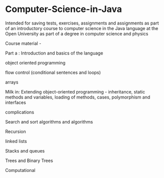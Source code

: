 # Computer-Science-in-Java
Intended for saving tests, exercises, assignments and assignments as part of an introductory course to computer science in the Java language at the Open University as part of a degree in computer science and physics

Course material -

Part a :
Introduction and basics of the language

object oriented programming

flow control
(conditional sentences and loops)

arrays

Milk in:
Extending object-oriented programming - inheritance, static methods and variables, loading of methods, cases, polymorphism and interfaces

complications

Search and sort algorithms and algorithms

Recursion

linked lists

Stacks and queues
 
Trees and Binary Trees
 
Computational


